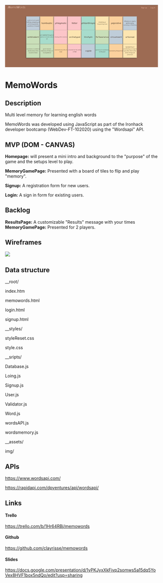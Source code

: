 ![](./assets/images/mw-background.png)
# **MemoWords**


## **Description**


Multi level memory for learning english words

MemoWords was developed using JavaScript as part of the Ironhack developer bootcamp (WebDev-FT-102020) using the "Wordsapi" API.



## **MVP (DOM - CANVAS)**


**Homepage:** will present a mini intro and background to the "purpose" of the game and the setups level to play.

**MemoryGamePage:** Presented with a board of tiles to flip and play "memory". 

**Signup:** A registration form for new users.

**Login:** A sign in form for existing users.



## **Backlog**


**ResultsPage:** A customizable "Results" message with your times
**MemoryGamePage:** Presented for 2 players.



## **Wireframes**


![](/assets/img/wireframes-coinbat.jpg)



## **Data structure**


__root/

index.htm

memowords.html

login.html

signup.html


__styles/

styleReset.css

style.css


__sripts/

Database.js

Loing.js

Signup.js

User.js

Validator.js

Word.js

wordsAPI.js

wordsmemory.js


__assets/

img/



## **APIs**


https://www.wordsapi.com/

https://rapidapi.com/dpventures/api/wordsapi/



## **Links**


#### Trello 
https://trello.com/b/1Hr64RBj/memowords


#### **Github**
https://github.com/clayrisse/memowords


#### **Slides**
https://docs.google.com/presentation/d/1yPKJyxXkFivp2somws5a15dq5YoVex8HVF1box5ndQo/edit?usp=sharing